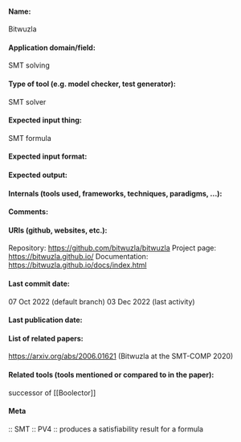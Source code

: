 #### Name:
Bitwuzla

#### Application domain/field:
SMT solving

#### Type of tool (e.g. model checker, test generator):
SMT solver

#### Expected input thing:
SMT formula

#### Expected input format:

#### Expected output:

#### Internals (tools used, frameworks, techniques, paradigms, ...):

#### Comments:

#### URIs (github, websites, etc.):
Repository: https://github.com/bitwuzla/bitwuzla
Project page: https://bitwuzla.github.io/
Documentation: https://bitwuzla.github.io/docs/index.html

#### Last commit date:
07 Oct 2022 (default branch)
03 Dec 2022 (last activity)

#### Last publication date:

#### List of related papers:
https://arxiv.org/abs/2006.01621 (Bitwuzla at the SMT-COMP 2020)

#### Related tools (tools mentioned or compared to in the paper):
successor of [[Boolector]]

#### Meta
:: SMT
:: PV4 :: produces a satisfiability result for a formula
